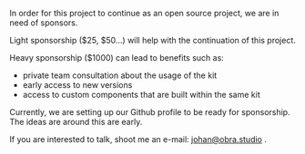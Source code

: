 <script context="module" lang="ts">
    import type { BlogFrontmatter } from '$lib/blog/types';

    export const metadata: BlogFrontmatter = {
        title: 'Sponsor this project',
        date: '2025-08-08',
        author: 'Johan Ronsse'
    }
</script>

In order for this project to continue as an open source project, we are in need of sponsors.

Light sponsorship ($25, $50...) will help with the continuation of this project.

Heavy sponsorship ($1000) can lead to benefits such as:

* private team consultation about the usage of the kit
* early access to new versions
* access to custom components that are built within the same kit

Currently, we are setting up our Github profile to be ready for sponsorship. The ideas are around this are early.

If you are interested to talk, shoot me an e-mail: [johan@obra.studio](mailto:johan@obra.studio) .


